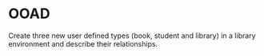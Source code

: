 # OOAD
Create three new user defined types (book, student and library) in a library environment and describe their relationships.
